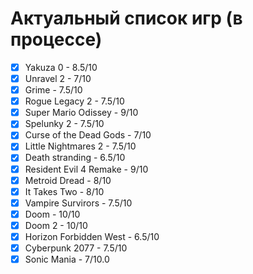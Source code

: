 # Актуальный список игр (в процессе)
 - [x] Yakuza 0 - 8.5/10
 - [x] Unravel 2 - 7/10
 - [x] Grime - 7.5/10
 - [x] Rogue Legacy 2 - 7.5/10
 - [x] Super Mario Odissey - 9/10
 - [x] Spelunky 2 - 7.5/10
 - [x] Curse of the Dead Gods - 7/10
 - [x] Little Nightmares 2 - 7.5/10
 - [x] Death stranding - 6.5/10
 - [x] Resident Evil 4 Remake - 9/10
 - [x] Metroid Dread - 8/10
 - [x] It Takes Two - 8/10
 - [x] Vampire Survirors - 7.5/10
 - [x] Doom - 10/10
 - [x] Doom 2 - 10/10
 - [x] Horizon Forbidden West - 6.5/10
 - [x] Cyberpunk 2077 - 7.5/10
 - [x] Sonic Mania - 7/10.0 
